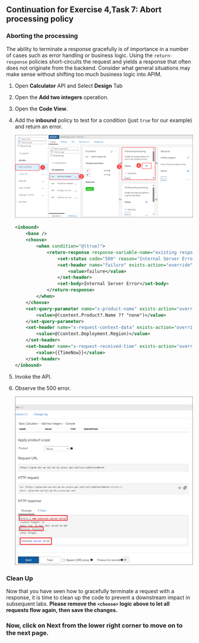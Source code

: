 ## Continuation for Exercise 4,Task 7: Abort processing policy

### Aborting the processing

The ability to terminate a response gracefully is of importance in a number of cases such as error handling or business logic. Using the `return-response` policies short-circuits the request and yields a response that often does not originate from the backend. Consider what general situations may make sense without shifting too much business logic into APIM.

1. Open **Calculator** API and Select **Design** Tab
1. Open the **Add two integers** operation.  
1. Open the **Code View**.
1. Add the **inbound** policy to test for a condition (just `true` for our example) and return an error.

    ![](media/Pg-16.png)
  
    ```xml
    <inbound>
        <base />
        <choose>
            <when condition="@(true)">
                <return-response response-variable-name="existing response variable">
                    <set-status code="500" reason="Internal Server Error" />
                    <set-header name="failure" exists-action="override">
                        <value>failure</value>
                    </set-header>
                    <set-body>Internal Server Error</set-body>
                </return-response>
            </when>
        </choose>
        <set-query-parameter name="x-product-name" exists-action="override">
            <value>@(context.Product?.Name ?? "none")</value>
        </set-query-parameter>
        <set-header name="x-request-context-data" exists-action="override">
            <value>@(context.Deployment.Region)</value>
        </set-header>
        <set-header name="x-request-received-time" exists-action="override">
            <value>{{TimeNow}}</value>
        </set-header>
    </inbound>
    ```

1. Invoke the API. 
1. Observe the 500 error.

    ![APIM Policy Abort Response](media/39.png)

  ### Clean Up

  Now that you have seen how to gracefully terminate a request with a response, it is time to clean up the code to prevent a downstream impact in subsequent labs. **Please remove the `<choose>` logic above to let all requests flow again, then save the changes.**

### Now, click on Next from the lower right corner to move on to the next page.
